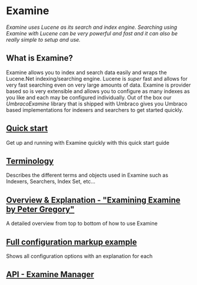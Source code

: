 # Examine
_Examine uses Lucene as its search and index engine. Searching using Examine with Lucene can be very powerful and fast and it can also be really simple to setup and use._

## What is Examine?

Examine allows you to index and search data easily and wraps the Lucene.Net indexing/searching engine. Lucene is *super* fast and allows for very fast searching even on very large amounts of data. Examine is provider based so is very extensible and allows you to configure as many indexes as you like and each may be configured individually. Out of the box our *UmbracoExamine* library that is shipped with Umbraco gives you Umbraco based implementations for indexers and searchers to get started quickly.

## [Quick start](quick-start.md)

Get up and running with Examine quickly with this quick start guide

## [Terminology](terminology.md)

Describes the different terms and objects used in Examine such as Indexers, Searchers, Index Set, etc...

## [Overview & Explanation - "Examining Examine by Peter Gregory"](overview-explanation.md)

A detailed overview from top to bottom of how to use Examine

## [Full configuration markup example](full-configuration.md)

Shows all configuration options with an explanation for each

## [API - Examine Manager](examine-manager.md)